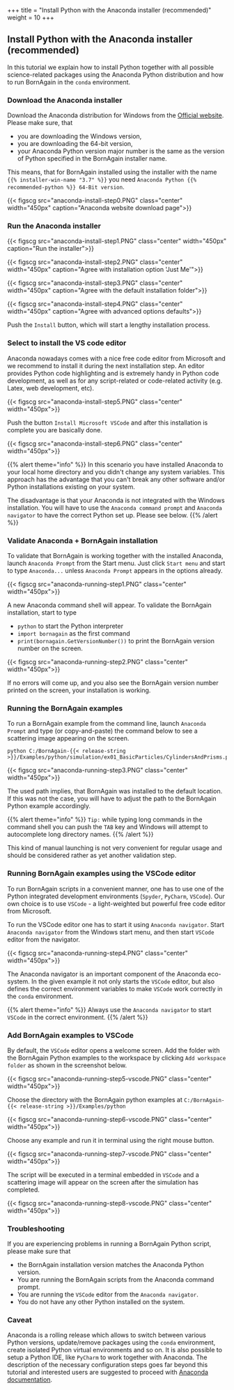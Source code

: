 +++
title = "Install Python with the Anaconda installer (recommended)"
weight = 10
+++

## Install Python with the Anaconda installer (recommended)

In this tutorial we explain how to install Python together with all possible science-related packages
using the Anaconda Python distribution and how to run BornAgain in the `conda` environment.

### Download the Anaconda installer

Download the Anaconda distribution for Windows from the [Official website](https://www.anaconda.com/distribution/).
Please make sure, that

+ you are downloading the Windows version,
+ you are downloading the 64-bit version,
+ your Anaconda Python version major number is the same as the version of Python specified in the BornAgain installer name.

This means, that for BornAgain installed using the installer with the name `{{% installer-win-name "3.7" %}}` 
you need `Anaconda Python {{% recommended-python %}} 64-Bit version`.

{{< figscg src="anaconda-install-step0.PNG" class="center" width="450px" caption="Anaconda website download page">}}

### Run the Anaconda installer

{{< figscg src="anaconda-install-step1.PNG" class="center" width="450px" caption="Run the installer">}}

{{< figscg src="anaconda-install-step2.PNG" class="center" width="450px" caption="Agree with installation option 'Just Me'">}}

{{< figscg src="anaconda-install-step3.PNG" class="center" width="450px" caption="Agree with the default installation folder">}}

{{< figscg src="anaconda-install-step4.PNG" class="center" width="450px" caption="Agree with advanced options defaults">}}

Push the `Install` button, which will start a lengthy installation process.

### Select to install the VS code editor

Anaconda nowadays comes with a nice free code editor from Microsoft and we recommend to install it during the next installation step.
An editor provides Python code highlighting and is extremely handy in Python code development, as well as for any script-related or code-related activity (e.g. Latex, web development, etc).

{{< figscg src="anaconda-install-step5.PNG" class="center" width="450px">}}

Push the button `Install Microsoft VSCode` and after this installation is complete you are basically done.

{{< figscg src="anaconda-install-step6.PNG" class="center" width="450px">}}

{{% alert theme="info" %}}
In this scenario you have installed Anaconda to your local home directory and you didn't change
any system variables. This approach has the advantage that you can't break any other software and/or Python installations existing on your system.

The disadvantage is that your Anaconda is not integrated with the Windows installation. You will have to use the `Anaconda command prompt` and `Anaconda navigator`
to have the correct Python set up. Please see below.
{{% /alert %}}

### Validate Anaconda + BornAgain installation

To validate that BornAgain is working together with the installed Anaconda, launch `Anaconda Prompt` from the Start menu.
Just click `Start menu` and start to type `Anaconda...` unless `Anaconda Prompt` appears in the options already.

{{< figscg src="anaconda-running-step1.PNG" class="center" width="450px">}}

A new Anaconda command shell will appear. To validate the BornAgain installation, start to type

+ `python` to start the Python interpreter
+ `import bornagain` as the first command
+ `print(bornagain.GetVersionNumber())` to print the BornAgain version number on the screen.

{{< figscg src="anaconda-running-step2.PNG" class="center" width="450px">}}

If no errors will come up, and you also see the BornAgain version number printed on the screen, your installation is working.

### Running the BornAgain examples

To run a BornAgain example from the command line, launch `Anaconda Prompt` and
type (or copy-and-paste) the command below to see a scattering image appearing on the screen.

```
python C:/BornAgain-{{< release-string >}}/Examples/python/simulation/ex01_BasicParticles/CylindersAndPrisms.py
```

{{< figscg src="anaconda-running-step3.PNG" class="center" width="450px">}}

The used path implies, that BornAgain was installed to the default location. If this was not the case, you will have to adjust the path to the BornAgain Python example accordingly.

{{% alert theme="info" %}}
`Tip:` while typing long commands in the command shell you can push the `TAB` key and Windows will attempt to autocomplete long directory names.
{{% /alert %}}

This kind of manual launching is not very convenient for regular usage and should be considered rather as yet another validation step.

### Running BornAgain examples using the VSCode editor

To run BornAgain scripts in a convenient manner, one has to use one of the Python integrated development environments (`Spyder`, `PyCharm`, `VSCode`). 
Our own choice is to use `VSCode` - a light-weighted but powerful free code editor from Microsoft.

To run the VSCode editor one has to start it using `Anaconda navigator`. Start `Anaconda navigator` from the Windows start menu, and then start `VSCode` editor from
the navigator.

{{< figscg src="anaconda-running-step4.PNG" class="center" width="450px">}}

The Anaconda navigator is an important component of the Anaconda eco-system. In the given example it not only starts the `VSCode` editor, but also defines the correct environment variables to make `VSCode` work correctly in the `conda` environment.

{{% alert theme="info" %}}
Always use the `Anaconda navigator` to start `VSCode` in the correct environment.
{{% /alert %}}

### Add BornAgain examples to VSCode

By default, the `VSCode` editor opens a welcome screen. 
Add the folder with the BornAgain Python examples to the workspace
by clicking `Add workspace folder` as shown in the screenshot below.

{{< figscg src="anaconda-running-step5-vscode.PNG" class="center" width="450px">}}

Choose the directory with the BornAgain python examples at `C:/BornAgain-{{< release-string >}}/Examples/python`

{{< figscg src="anaconda-running-step6-vscode.PNG" class="center" width="450px">}}

Choose any example and run it in terminal using the right mouse button.

{{< figscg src="anaconda-running-step7-vscode.PNG" class="center" width="450px">}}

The script will be executed in a terminal embedded in `VSCode` and a scattering image will appear on the screen after the simulation has completed.

{{< figscg src="anaconda-running-step8-vscode.PNG" class="center" width="450px">}}

### Troubleshooting

If you are experiencing problems in running a BornAgain Python script, please make sure that

+ the BornAgain installation version matches the Anaconda Python version.
+ You are running the BornAgain scripts from the Anaconda command prompt.
+ You are running the `VSCode` editor from the `Anaconda navigator`.
+ You do not have any other Python installed on the system.

### Caveat

Anaconda is a rolling release which allows to switch between various Python versions, update/remove packages using the `conda` environment, create isolated Python 
virtual environments and so on. It is also possible to setup a Python IDE, like `PyCharm` to work together with Anaconda.
The description of the necessary configuration steps goes far beyond this tutorial and interested users are suggested to proceed with
[Anaconda documentation](https://docs.anaconda.com/anaconda/navigator/tutorials).

